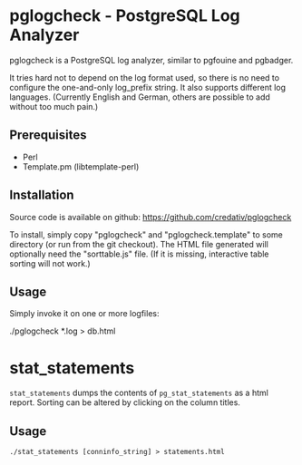pglogcheck - PostgreSQL Log Analyzer
====================================

pglogcheck is a PostgreSQL log analyzer, similar to pgfouine and pgbadger.

It tries hard not to depend on the log format used, so there is no need to
configure the one-and-only log\_prefix string. It also supports different log
languages. (Currently English and German, others are possible to add without
too much pain.)

Prerequisites
-------------

 * Perl
 * Template.pm (libtemplate-perl)

Installation
------------

Source code is available on github: https://github.com/credativ/pglogcheck

To install, simply copy "pglogcheck" and "pglogcheck.template" to some
directory (or run from the git checkout). The HTML file generated will
optionally need the "sorttable.js" file. (If it is missing, interactive table
sorting will not work.)

Usage
-----

Simply invoke it on one or more logfiles:

./pglogcheck *.log > db.html

stat_statements
===============

`stat_statements` dumps the contents of `pg_stat_statements` as a html report.
Sorting can be altered by clicking on the column titles.

Usage
-----
`./stat_statements [conninfo_string] > statements.html`
